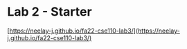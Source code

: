 # Lab 2 - Starter
[https://neelay-j.github.io/fa22-cse110-lab3/](https://neelay-j.github.io/fa22-cse110-lab3/)
